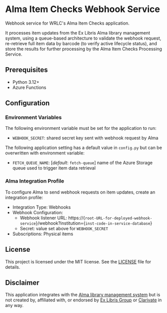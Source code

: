 # Alma Item Checks Webhook Service

Webhook service for WRLC's Alma Item Checks application.

It processes item updates from the Ex Libris Alma library management system, using a queue-based architecture to validate the webhook request, re-retrieve full item data by barcode (to verify active lifecycle status), and store the results for further processing by the Alma Item Checks Processing Service.

 ## Prerequisites

*   Python 3.12+
*   Azure Functions

## Configuration

### Environment Variables

The following environment variable must be set for the application to run:

*   `WEBHOOK_SECRET`: shared secret key sent with webhook request by Alma

The following application setting has a default value in `config.py` but can be overwritten with environment variable:

*   `FETCH_QUEUE_NAME`: [_default_: `fetch-queue`] name of the Azure Storage queue used to trigger item data retrieval

### Alma Integration Profile

To configure Alma to send webhook requests on item updates, create an integration profile:

* Integration Type: Webhooks
* Webhook Configuration:
  * Webhook listener URL: https://{`root-URL-for-deployed-webhook-service`}/webhook?institution={`inst-code-in-service-database`}
  * Secret: value set above for `WEBHOOK_SECRET`
* Subscriptions: Physical items

## License

This project is licensed under the MIT license. See the [LICENSE](LICENSE) file for details.

## Disclaimer

This application integrates with the [Alma library management system](https://exlibrisgroup.com/products/alma-library-services-platform/) but is not created by, affiliated with, or endorsed by [Ex Libris Group](https://exlibrisgroup.com/) or [Clarivate](https://clarivate.com/) in any way.
